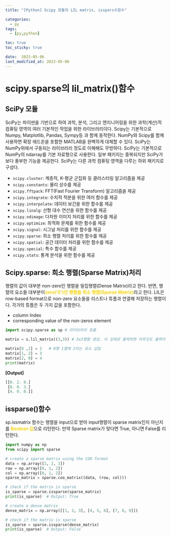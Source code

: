 ```yaml
---
title: "[Python] Scipy 모듈의 LIL matrix, isspars수함수"

categories:
  - py
tags:
  - [py,python]

toc: true
toc_sticky: true

date:  2023-05-06
last_modified_at: 2023-05-06
---
```

# scipy.sparse의 lil_matrix()함수

## SciPy 모듈

SciPy는 파이썬을 기반으로 하여 과학, 분석, 그리고 엔지니어링을 위한 과학(계산)적 컴퓨팅 영역의 여러 기본적인 작업을 위한 라이브러리이다.
Scipy는 기본적으로 Numpy, Matplotlib, Pandas, Sympy등 과 함께 동작한다. NumPy와 Scipy를 함께 사용하면 확장 애드온을 포함한 MATLAB을 완벽하게 대체할 수 있다.
SciPy는 NumPy위에서 구동되는 라이브러리 정도로 이해해도 무방하다. SciPy는 기본적으로 NumPy의 ndarray를 기본 자료형으로 사용한다. 
일부 패키지는 중복되지만 SciPy가 보다 풍부한 기능을 제공한다. SciPy는 다른 과학 컴퓨팅 영역을 다루는 하위 패키지로 구성다.

- `scipy.cluster`: 계층적, K-평균 군집화 등 클러스터링 알고리즘을 제공
- `scipy.constants`: 물리 상수를 제공
- `scipy.fftpack`: FFT(Fast Fourier Transform) 알고리즘을 제공
- `scipy.integrate`: 수치적 적분을 위한 여러 함수를 제공
- `scipy.interpolate`: 데이터 보간을 위한 함수를 제공
- `scipy.linalg`: 선형 대수 연산을 위한 함수를 제공
- `scipy.ndimage`: 다차원 이미지 처리를 위한 함수를 제공
- `scipy.optimize`: 최적화 문제를 위한 함수를 제공
- `scipy.signal`: 시그널 처리를 위한 함수를 제공
- `scipy.sparse`: 희소 행렬 처리를 위한 함수를 제공
- `scipy.spatial`: 공간 데이터 처리를 위한 함수를 제공
- `scipy.special`: 특수 함수를 제공
- `scipy.stats`: 통계 분석을 위한 함수를 제공

## Scipy.sparse: 희소 행렬(Sparse Matrix)처리
행렬의 값이 대부분 non-zero인 행렬을 밀집행렬(Dense Matrix)라고 한다. 반면, 행렬의 요소들 대부분이<span style = "color:gold">**zero('0')인 행렬을 희소 행렬(Sparse Matrix)**</span>라고 한다. 
LIL은 row-based format으로 non-zero 요소들을 리스트나 튜플과 연결해 저장하는 행렬이다. 각가의 튜플은 두 가지 값을 포함한다.
- column Index
- corresponding value of the non-zeros element

```python
import scipy.sparse as sp # 라이브러리 호출

matrix = s.lil_matrix((3,3)) # 3x3행렬 생성, 이 상태로 출력하면 아무것도 출력이 안됨.

matrix[0 ,1] = 2   # 0행 1열에 2라는 요소 삽입
matrix[1, 2] = 3
matrix[2, 0] = 4
print(matrix)
```

**[Output]**
```python
[[0. 2. 0.]
 [0. 0. 3.]
 [4. 0. 0.]]
```

## issparse()함수
sp.issmatrix 함수는 행렬을 input으로 받아 input행렬이 sparse matrix인지 아닌지를 <span style = "color:gold">**Boolean 값**</span>으로 리턴한다. 만약 Sparse matrix가 맞다면 True, 아니면 False를 리턴한다.

```python
import numpy as np
from scipy import sparse

# create a sparse matrix using the COO format
data = np.array([1, 2, 3])
row = np.array([0, 1, 2])
col = np.array([0, 1, 2])
sparse_matrix = sparse.coo_matrix((data, (row, col)))

# check if the matrix is sparse
is_sparse = sparse.issparse(sparse_matrix)
print(is_sparse)  # Output: True

# create a dense matrix
dense_matrix = np.array([[1, 2, 3], [4, 5, 6], [7, 8, 9]])

# check if the matrix is sparse
is_sparse = sparse.issparse(dense_matrix)
print(is_sparse)  # Output: False
```
